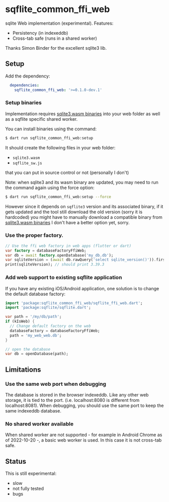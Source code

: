 # sqflite_common_ffi_web

sqlite Web implementation (experimental). Features:
- Persistency (in indexeddb)
- Cross-tab safe (runs in a shared worker)

Thanks Simon Binder for the excellent sqlite3 lib.

## Setup

Add the dependency:
```yaml
  dependencies:
    sqflite_common_ffi_web: '>=0.1.0-dev.1'
```

### Setup binaries

Implementation requires [sqlite3.wasm binaries](https://github.com/simolus3/sqlite3.dart/releases)
into your web folder as well as a sqflite specific shared worker.

You can install binaries using the command:

```bash
$ dart run sqflite_common_ffi_web:setup
```

It should create the following files in your web folder:
- `sqlite3.wasm`
- `sqflite_sw.js`

that you can put in source control or not (personally I don't)

Note: when sqlite3 and its wasm binary are updated, you may need to run the command again using the force option:
```bash
$ dart run sqflite_common_ffi_web:setup --force
```

However since it depends on `sqflite3` version and its associated binary, if it gets updated 
and the tool still download the old version (sorry it is hardcoded) you might have to manually
download a compatible binary from [sqlite3.wasm binaries](https://github.com/simolus3/sqlite3.dart/releases)
I don't have a better option yet, sorry.

### Use the proper factory.

```dart
// Use the ffi web factory in web apps (flutter or dart)
var factory = databaseFactoryFfiWeb;
var db = await factory.openDatabase('my_db.db');
var sqliteVersion = (await db.rawQuery('select sqlite_version()')).first.values.first;
print(sqliteVersion); // should print 3.39.3
```

### Add web support to existing sqflite application

If you have any existing iOS/Android application, one solution is to change the default database
factory:

```dart
import 'package:sqflite_common_ffi_web/sqflite_ffi_web.dart';
import 'package:sqflite/sqflite.dart';

var path = '/my/db/path';
if (kIsWeb) {
  // Change default factory on the web
  databaseFactory = databaseFactoryFfiWeb;
  path = 'my_web_web.db';
}

// open the database
var db = openDatabase(path);
```
## Limitations

### Use the same web port when debugging

The database is stored in the browser indexeddb. Like any other web storage, it is tied to the port. (i.e. localhost:8080 is different from localhost:8081).
When debugging, you should use the same port to keep the same indexeddb database.

### No shared worker available

When shared worker are not supported - for example in Android Chrome as of 2022-10-20 -, a basic web worker is used.
In this case it is not cross-tab safe.

## Status

This is still experimental:
- slow
- not fully tested
- bugs